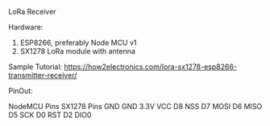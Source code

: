 LoRa Receiver

Hardware:
1. ESP8266, preferably Node MCU v1
2. SX1278 LoRa module with antenna

Sample Tutorial: https://how2electronics.com/lora-sx1278-esp8266-transmitter-receiver/

PinOut:

NodeMCU Pins                          SX1278 Pins
GND                                       GND
3.3V                                      VCC
D8                                        NSS
D7                                        MOSI
D6                                        MISO
D5                                        SCK
D0                                        RST
D2                                        DIO0
